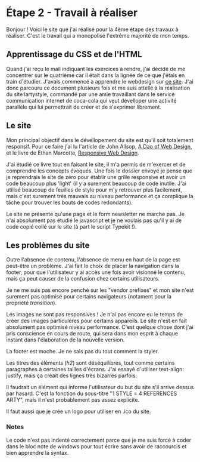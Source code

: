 # Étape 2 - Travail à réaliser

Bonjour ! Voici le site que j'ai réalisé pour la 4ème étape des travaux à réaliser. C'est le travail qui a monopolisé l'extrême majorité de mon temps.

## Apprentissage du CSS et de l'HTML

Quand j'ai reçu le mail indiquant les exercices à rendre, j'ai décidé de me concentrer sur le quatrième car il était dans la lignée de ce que j'étais en train d'étudier. J'avais commencé à apprendre le webdesign sur [ce site](http://www.steaw-webdesign.com/css/). J'ai donc parcouru ce document plusieurs fois et me suis attellé à la réalisation du site lartystyle, commandé par une amie travaillant dans le service communication internet de coca-cola qui veut dévelloper une activité parallèle qui lui permettrait de créer et de s'exprimer librement.

## Le site

Mon principal objectif dans le dévellopement du site est qu'il soit totalement responsif. Pour ce faire j'ai lu l'article de John Allsop, [A Dao of Web Design](http://alistapart.com/article/dao), et le livre de Ethan Marcotte, [Responsive Web Design](http://abookapart.com/products/responsive-web-design).

J'ai étudié ce livre tout en faisant le site, il m'a permis de m'exercer et de comprendre les concepts évoqués. Une fois le dossier envoyé je pense que je reprendrais le site de zéro pour établir une grille responsive et avoir un code beaucoup plus 'light' (il y a surement beaucoup de code inutile. J'ai utilisé beaucoup de feuilles de style pour m'y retrouver plus facilement, mais c'est surement très mauvais au niveau performance et ça complique la tâche pour trouver les bouts de codes redondants).

Le site ne présente qu'une page et le form newsletter ne marche pas. Je n'ai absolument pas étudié le javascript et je ne voulais pas qu'il y ai de code copié collé sur le site (à part le script Typekit !).

## Les problèmes du site

Outre l'absence de contenu, l'absence de menu en haut de la page est peut-être un problème. J'ai fait le choix de placer la navigation dans la footer, pour que l'utilisateur y ai accès une fois avoir visionné le contenu, mais ça peut causer de la confusion chez certains utilisateurs.

Je ne me suis pas encore penché sur les "vendor prefixes" et mon site n'est surement pas optimisé pour certains navigateurs (notament pour la propriété *transition*).

Les images ne sont pas responsives ! Je n'ai pas encore eu le temps de créer des images particulères pour certains appareils. Le site n'est en fait absolument pas optimisé niveau performance. C'est quelque chose dont j'ai pris conscience en cours de route, qui sera dans mon esprit à chaque instant dans l'élaboration de la nouvelle version.

La footer est moche. Je ne sais pas du tout comment la styler.

Les titres des éléments (*h2*) sont déséquilibrés, tout comme certains paragraphes à certaines tailles d'écrans. J'ai essayé d'utiliser text-align: justify, mais ça créait des lignes très bizarres parfois.

Il faudrait un élément qui informe l'utilisateur du but du site s'il arrive dessus par hasard. C'est la fonction du sous-titre "1 STYLE = 4 REFERENCES ARTY", mais il n'est probablement pas assez explicite.

Il faut aussi que je crée un logo pour utiliser en .ico du site.

### Notes

Le code n'est pas indenté correctement parce que je me suis forcé à coder dans le bloc note de windows pour tout écrire sans avoir de raccourcis et bien apprendre la syntax.

